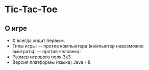 # Tic-Tac-Toe
## О игре
- X всегда ходит первым.
- Типы игры:
-- против компьютера (компьютер невозможно выиграть);
-- против человека;
- Размер игрового поля 3x3.
- Версия платформы (языка) Java - 8.

